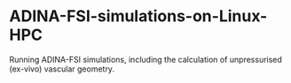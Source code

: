 # ADINA-FSI-simulations-on-Linux-HPC
Running ADINA-FSI simulations, including the calculation of unpressurised (ex-vivo) vascular geometry.
